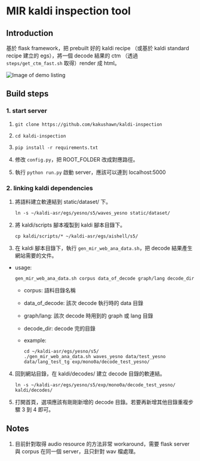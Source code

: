 # MIR kaldi inspection tool

## Introduction

基於 flask framework，把 prebuilt 好的 kaldi recipe （或基於 kaldi standard recipe 建立的 egs），將一個 decode 結果的 ctm （透過 `steps/get_ctm_fast.sh` 取得）render 成 html。

![Image of demo listing](https://github.com/kakushawn/kaldi-inspection/blob/develop/list-demo.png)


## Build steps

### 1. start server

1. `git clone https://github.com/kakushawn/kaldi-inspection`

2. `cd kaldi-inspection`

3. `pip install -r requirements.txt`

4. 修改 `config.py`，把 ROOT_FOLDER 改成對應路徑。

5. 執行 `python run.py` 啟動 server，應該可以連到 localhost:5000

### 2. linking kaldi dependencies

1. 將語料建立軟連結到 static/dataset/ 下。

    `ln -s ~/kaldi-asr/egs/yesno/s5/waves_yesno static/dataset/`

2. 將 kaldi/scripts 腳本複製到 kaldi 腳本目錄下。

    `cp kaldi/scripts/* ~/kaldi-asr/egs/aishell/s5/`

3. 在 kaldi 腳本目錄下，執行 `gen_mir_web_ana_data.sh`，把 decode 結果產生網站需要的文件。
  * usage:

    `gen_mir_web_ana_data.sh corpus data_of_decode graph/lang decode_dir`

    * corpus: 語料目錄名稱
    * data_of_decode: 該次 decode 執行時的 data 目錄
    * graph/lang: 該次 decode 時用到的 graph 或 lang 目錄
    * decode_dir: decode 完的目錄

    * example:

      ```
      cd ~/kaldi-asr/egs/yesno/s5/
      ./gen_mir_web_ana_data.sh waves_yesno data/test_yesno data/lang_test_tg exp/mono0a/decode_test_yesno/
      ```

4. 回到網站目錄，在 kaldi/decodes/ 建立 decode 目錄的軟連結。

    `ln -s ~/kaldi-asr/egs/yesno/s5/exp/mono0a/decode_test_yesno/ kaldi/decodes/`

5. 打開首頁，選項應該有剛剛新增的 decode 目錄。若要再新增其他目錄重複步驟 3 到 4 即可。

## Notes

1. 目前針對取得 audio resource 的方法非常 workaround，需要 flask server 與 corpus 在同一個 server，且只針對 wav 檔處理。
